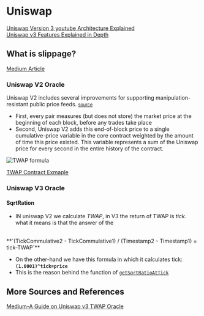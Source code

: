 # Uniswap

[Uniswap Version 3 youtube Architecture Explained](https://youtu.be/Ehm-OYBmlPM)
<br />
[Uniswap v3 Features Explained in Depth](https://medium.com/taipei-ethereum-meetup/uniswap-v3-features-explained-in-depth-178cfe45f223)

## What is slippage?

[Medium Article](https://dexenetwork.medium.com/what-is-slippage-and-why-does-it-matter-uniswap-example-43e32d712651)
<br />

[//]: # (__UNISWAP__)

[//]: # (__TWAP_ORACLE__)

[//]: # (__TWAP_ORACLE_UNISWAP__)


[//]: # (__UNISWAP__)

[//]: # (__UNISWAP_PRICING_FUNCTION__)

### Uniswap V2 Oracle

Uniswap V2 includes several improvements for supporting manipulation-resistant public price
feeds. <small> [source](https://docs.uniswap.org/contracts/v2/concepts/core-concepts/oracles) </small>

* First, every pair measures (but does not store) the market price at the beginning of each block, before any trades
  take place
* Second, Uniswap V2 adds this end-of-block price to a single cumulative-price variable in the core contract weighted by
  the amount of time this price existed. This variable represents a sum of the Uniswap price for every second in the
  entire history of the contract.

![TWAP formula ](https://docs.uniswap.org/assets/images/v2_twap-fdc82ab82856196510db6b421cce9204.png)

[TWAP Contract Exmaple](https://github.com/Uniswap/v2-periphery/blob/master/contracts/examples/ExampleOracleSimple.sol)


### Uniswap V3 Oracle
#### SqrtRation
* IN uniswap V2 we calculate _TWAP_, in V3 the return of TWAP is _tick_. what it means is that the answer of the
<br />
**`(TickCommulative2 - TickCommulative1) / (Timestamp2 - Timestamp1) = tick-TWAP`**

* On the other-hand we have this formula in which it calculates tick:
**`(1.0001)^tick=price`**
* This is the reason behind the function of [`getSqrtRatioAtTick`](https://github.com/Uniswap/v3-core/blob/main/contracts/libraries/TickMath.sol#L23C14-L23C32)


## More Sources and References
[Medium-A Guide on Uniswap v3 TWAP Oracle](https://tienshaoku.medium.com/a-guide-on-uniswap-v3-twap-oracle-2aa74a4a97c5)
<br />










